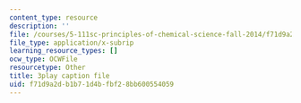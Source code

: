 ```yaml
---
content_type: resource
description: ''
file: /courses/5-111sc-principles-of-chemical-science-fall-2014/f71d9a2db1b71d4bfbf28bb600554059_Qg7pQ_CYaIQ.srt
file_type: application/x-subrip
learning_resource_types: []
ocw_type: OCWFile
resourcetype: Other
title: 3play caption file
uid: f71d9a2d-b1b7-1d4b-fbf2-8bb600554059
---
```

